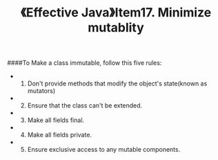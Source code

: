 ﻿---
title: 《Effective Java》Item17. Minimize mutablity
categories :
- 技术
tags :
- Java
- Effective Java
---
####To Make a class immutable, follow this five rules:
 - 1. Don't provide methods that modify the object's state(known as mutators)
 - 2. Ensure that the class can't be extended.
 - 3. Make all fields final.
 - 4. Make all fields private.
 - 5. Ensure exclusive access to any mutable components.
